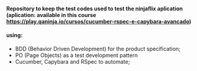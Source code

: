#### Repository to keep the test codes used to test the ninjaflix aplication (aplication: available in this course https://play.qaninja.io/cursos/cucumber-rspec-e-capybara-avancado) 

#### using:

- BDD (Behavior Driven Development) for the product specification;
- PO (Page Objects) as a test development pattern
- Cucumber, Capybara and RSpec to automate;

